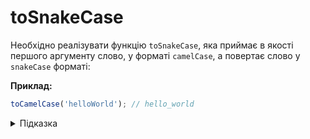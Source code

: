 # toSnakeCase

Необхідно реалізувати функцію `toSnakeCase`, яка приймає в якості першого аргументу
слово, у форматі `camelCase`, а повертає слово у `snakeCase` форматі:

**Приклад:**

```js
toCamelCase('helloWorld'); // hello_world
```

<details>
  <summary>Підказка</summary>

---

  Алгоритм дій для реалізації функції:

  * перетворимо стрічку на масив, за допомогою метода `split('')`. Кожна літера в стрічці стане окремим елементом масиву.
  * ітеруємо масив.
  * першу літеру - приводимо до `toLowerCase`.
  * перевіряємо наступні елементи. Якщо літера знаходиться у верхньому регістрі, додаємо символ `_` та переводимо літеру до `toLowerCase`.
  * результат перетворюємо назад у стрічку з допомогою метода `join('')` та повертаємо із функції за допомогою `return`.
</details>